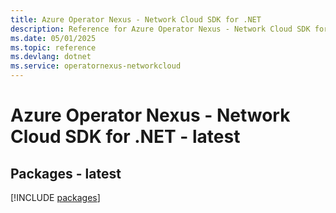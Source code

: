 ```yaml
---
title: Azure Operator Nexus - Network Cloud SDK for .NET
description: Reference for Azure Operator Nexus - Network Cloud SDK for .NET
ms.date: 05/01/2025
ms.topic: reference
ms.devlang: dotnet
ms.service: operatornexus-networkcloud
---
```

# Azure Operator Nexus - Network Cloud SDK for .NET - latest
## Packages - latest
[!INCLUDE [packages](operator-nexus---network-cloud-index.md)]